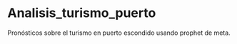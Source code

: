 # Analisis_turismo_puerto
 Pronósticos sobre el turismo en puerto escondido usando prophet de meta.
 
 
